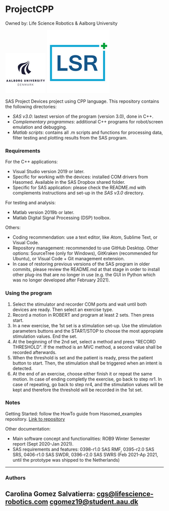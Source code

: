 # ProjectCPP
Owned by: Life Science Robotics & Aalborg University

![](others/aau_logo.jpg)
![](others/lsr_logo.jpg)

SAS Project Devices project using CPP language.
This repository contains the following directories:

* _SAS v3.0_: lastest version of the program (version 3.0), done in C++. 
* _Complementary programmes_: additional C++ programs for robot/screen emulation and debugging.
* _Matlab scripts_: contains all .m scripts and functions for processing data, filter testing and plotting results from the SAS program.


### Requirements ###

For the C++ applications:
* Visual Studio version 2019 or later. 
* Specific for working with the devices: installed COM drivers from Hasomed. Available in the SAS Dropbox shared folder. 
* Specific for SAS application: please check the README.md with complements instructions and set-up in the _SAS v3.0_ directory. 


For testing and analysis:
* Matlab version 2019b or later.
* Matlab Digital Signal Processing (DSP) toolbox.


Others:
* Coding recommendation: use a text editor, like Atom, Sublime Text, or Visual Code.
* Repository management: recommended to use GitHub Desktop. Other options: SourceTree (only for Windows), GitKraken (recommended for Ubuntu), or Visual Code + Git management extension.
* In case of restoring previous versions of the SAS program in older commits, please review the README.md at that stage in order to install other plug-ins that are no longer in use (e.g. the GUI in Python which was no longer developed after February 2021). 


### Using the program ###

1. Select the stimulator and recorder COM ports and wait until both devices are ready. Then select an exercise type.
2. Record a motion in ROBERT and program at least 2 sets. Then press start.
3. In a new exercise, the 1st set is a stimulation set-up. 
Use the stimulation parameters buttons and the START/STOP to choose the most appropiate stimulation values. 
End the set.
4. At the beginning of the 2nd set, select a method and press "RECORD THRESHOLD". If the method is an MVC method, a second value shall be recorded afterwards. 
5. When the threshold is set and the patient is ready, press the patient button to start. Then, the stimulation shall be triggered when an intent is detected.
6. At the end of an exercise, choose either finish it or repeat the same motion. In case of ending completly the exercise, go back to step nr1. In case of repeating, go back to step nr4, and the stimulation values will be kept and therefore the threshold will be recorded in the 1st set.



### Notes ###

Getting Started: follow the HowTo guide from Hasomed_examples repository.
[Link to repository](https://github.com/SAS-Robert/Hasomed_examples)

Other documentation: 

* Main software concept and functionalities: ROB9 Winter Semester report (Sept 2020-Jan 2021).
* SAS requirements and features: 0398-r1.0 SAS RMF, 0395-r2.0 SAS SRS, 0406-r1.0 SAS SWDR, 0396-r2.0 SAS SWRS (Feb 2021-Ap 2021, until the prototype was shipped to the Netherlands)


-----------------------------------------------
### Authors ###

Carolina Gomez Salvatierra:             cgs@lifescience-robotics.com             cgomez19@student.aau.dk
-----------------------------------------------
